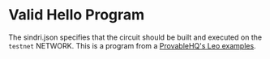 # Valid Hello Program

The sindri.json specifies that the circuit should be built and executed on the `testnet` NETWORK.
This is a program from a [ProvableHQ's Leo examples](https://github.com/ProvableHQ/leo-examples).

